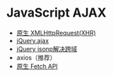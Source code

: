 # JavaScript AJAX

- [原生 XMLHttpRequest(XHR)](xhr.html)
- [jQuery.ajax](jquery.ajax.html)
- [jQuery jsonp解决跨域](jquery.jsonp.html)
- axios（推荐）
- [原生 Fetch API](fetch.html)
